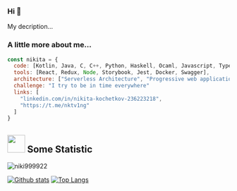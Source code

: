 ### Hi 👋

<p align='left'>My decription...</p>


### A little more about me...  

```javascript
const nikita = {
  code: [Kotlin, Java, C, C++, Python, Haskell, Ocaml, Javascript, Typescript, HTML, CSS, Perl],
  tools: [React, Redux, Node, Storybook, Jest, Docker, Swagger],
  architecture: ["Serverless Architecture", "Progressive web applications", "Single page applications"],
  challenge: "I try to be in time everywhere"
  links: [
    "linkedin.com/in/nikita-kochetkov-236223218",
    "https://t.me/nktv1ng"
  ]
}
```



## <img height="40" src="https://raw.githubusercontent.com/innng/innng/master/assets/kyubey.gif"/> Some Statistic
<p align=left> <img src=https://komarev.com/ghpvc/?username=niki999922 alt=niki999922 /> </p>

[![Github stats](https://github-readme-stats.vercel.app/api?username=niki999922&show_icons=true&include_all_commits=true)](https://github.com/niki999922/github-readme-stats)
[![Top Langs](https://github-readme-stats.vercel.app/api/top-langs/?username=niki999922&layout=compact&langs_count=10)](https://github.com/niki999922/github-readme-stats)

<!--
**niki999922/niki999922** is a ✨ _special_ ✨ repository because its `README.md` (this file) appears on your GitHub profile.

Here are some ideas to get you started:

- 🔭 I’m currently working on ...
- 🌱 I’m currently learning ...
- 👯 I’m looking to collaborate on ...
- 🤔 I’m looking for help with ...
- 💬 Ask me about ...
- 📫 How to reach me: ...
- 😄 Pronouns: ...
- ⚡ Fun fact: ...
-->
